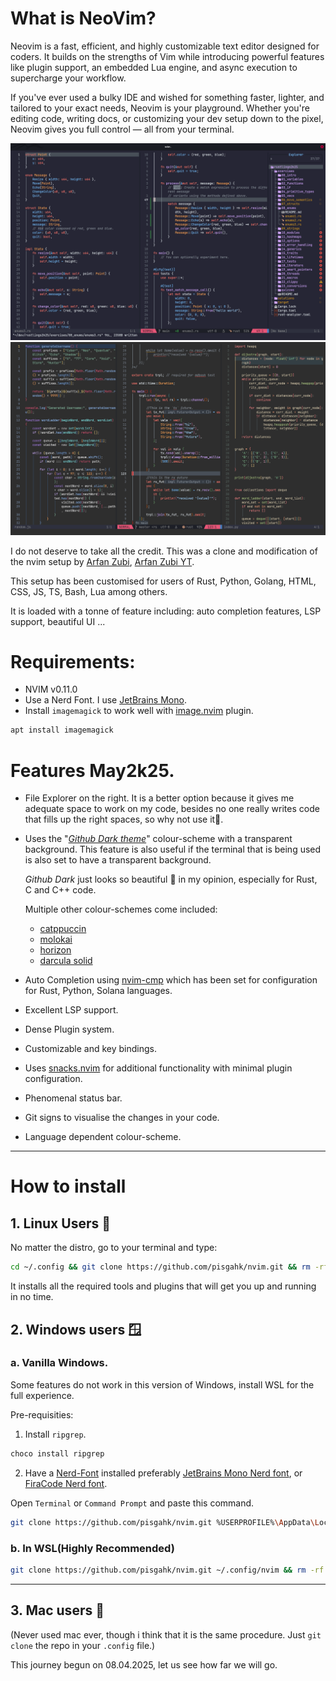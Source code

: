 # What is NeoVim?

Neovim is a fast, efficient, and highly customizable text editor designed for coders. It builds on the strengths of Vim while introducing powerful features like plugin support, an embedded Lua engine, and async execution to supercharge your workflow.

If you've ever used a bulky IDE and wished for something faster, lighter, and tailored to your exact needs, Neovim is your playground. Whether you're editing code, writing docs, or customizing your dev setup down to the pixel, Neovim gives you full control — all from your terminal.

![Preview of my May2k25 setup solving rustlings qns](./illustrations/screenshot.png)
![Preview of my June2k25 config](./illustrations/nvim.png)

I do not deserve to take all the credit. This was a clone and modification of the nvim setup by [Arfan Zubi](https://github.com/3rfaan), [Arfan Zubi YT](https://youtube.com/@zubiarfan?si=03t-IIL6_Ows-gWB).

This setup has been customised for users of Rust, Python, Golang, HTML, CSS, JS, TS, Bash, Lua among others.

It is loaded with a tonne of feature including: auto completion features, LSP support, beautiful UI ...

# Requirements:

- NVIM v0.11.0
- Use a Nerd Font. I use [JetBrains Mono](https://www.jetbrains.com/lp/mono/#).
- Install `imagemagick` to work well with [image.nvim](https://github.com/3rd/image.nvim) plugin.

```bash
apt install imagemagick
```

# Features May2k25.

- File Explorer on the right.
  It is a better option because it gives me adequate space to work on my code, besides no one really writes code that fills up the right spaces, so why not use it🤷.
- Uses the "_[Github Dark theme](https://github.com/projekt0n/github-nvim-theme)_" colour-scheme with a transparent background. This feature is also useful if the terminal that is being used is also set to have a transparent background.

  _Github Dark_ just looks so beautiful 🤩 in my opinion, especially for Rust, C and C++ code.

  Multiple other colour-schemes come included:
  - [catppuccin](https://github.com/catppuccin/nvim)
  - [molokai](https://github.com/UtkarshVerma/molokai.nvim)
  - [horizon](https://github.com/akinsho/horizon.nvim)
  - [darcula solid](https://github.com/santos-gabriel-dario/darcula-solid.nvim)

- Auto Completion using [nvim-cmp](https://github.com/hrsh7th/nvim-cmp) which has been set for configuration for Rust, Python, Solana languages.
- Excellent LSP support.
- Dense Plugin system.
- Customizable and key bindings.
- Uses [snacks.nvim](https://github.com/folke/snacks.nvim) for additional functionality with minimal plugin configuration.
- Phenomenal status bar.
- Git signs to visualise the changes in your code.
- Language dependent colour-scheme.

---

# How to install

## 1. Linux Users 🐧

No matter the distro, go to your terminal and type:

```bash
cd ~/.config && git clone https://github.com/pisgahk/nvim.git && rm -rf .git && cd nvim && nvim .
```

It installs all the required tools and plugins that will get you up and running in no time.

## 2. Windows users 🪟

### a. Vanilla Windows.

Some features do not work in this version of Windows, install WSL for the full experience.

Pre-requisities:

1. Install `ripgrep`.

```bash
choco install ripgrep
```

2. Have a [Nerd-Font](https://www.nerdfonts.com/font-downloads) installed preferably [JetBrains Mono Nerd font](https://github.com/ryanoasis/nerd-fonts/releases/download/v3.4.0/JetBrainsMono.zip), or [FiraCode Nerd font](https://github.com/ryanoasis/nerd-fonts/releases/download/v3.4.0/FiraCode.zip).

Open `Terminal` or `Command Prompt` and paste this command.

```bash
git clone https://github.com/pisgahk/nvim.git %USERPROFILE%\AppData\Local\nvim && nvim
```

### b. In WSL(Highly Recommended)

```bash
git clone https://github.com/pisgahk/nvim.git ~/.config/nvim && rm -rf ~/.config/nvim/.git && nvim ~/.config/nvim
```

---

## 3. Mac users 🍏

(Never used mac ever, though i think that it is the same procedure. Just `git clone` the repo in your `.config` file.)

This journey begun on 08.04.2025, let us see how far we will go.
